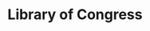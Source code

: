 ---
blog: https://www.loc.gov/rss/
facebook: https://www.facebook.com/libraryofcongress/
github: LibraryOfCongress
logohandle: loc
sort: libraryofcongress
title: Library of Congress
twitter: librarycongress
website: https://www.loc.gov/
wikipedia: https://en.wikipedia.org/wiki/Library_of_Congress
---